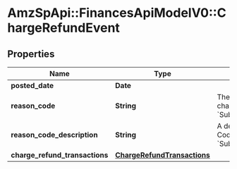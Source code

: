# AmzSpApi::FinancesApiModelV0::ChargeRefundEvent

## Properties
Name | Type | Description | Notes
------------ | ------------- | ------------- | -------------
**posted_date** | **Date** |  | [optional] 
**reason_code** | **String** | The reason given for a charge refund.  Example: &#x60;SubscriptionFeeCorrection&#x60; | [optional] 
**reason_code_description** | **String** | A description of the Reason Code.   Example: &#x60;SubscriptionFeeCorrection&#x60; | [optional] 
**charge_refund_transactions** | [**ChargeRefundTransactions**](ChargeRefundTransactions.md) |  | [optional] 

